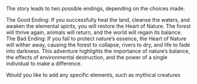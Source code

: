 The story leads to two possible endings, depending on the choices made:

The Good Ending: If you successfully heal the land, cleanse the waters, and awaken the elemental spirits, you will restore the Heart of Nature. The forest will thrive again, animals will return, and the world will regain its balance.
The Bad Ending: If you fail to protect nature’s essence, the Heart of Nature will wither away, causing the forest to collapse, rivers to dry, and life to fade into darkness.
This adventure highlights the importance of nature’s balance, the effects of environmental destruction, and the power of a single individual to make a difference.

Would you like to add any specific elements, such as mythical creatures
